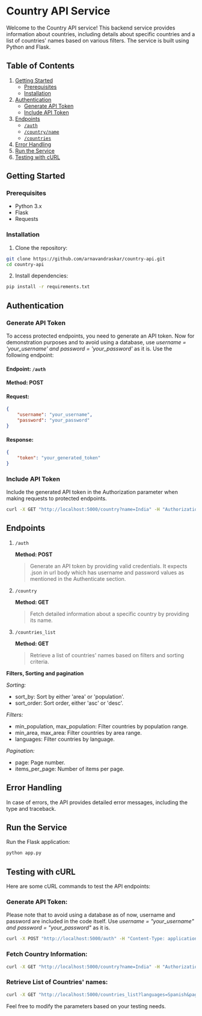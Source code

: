 # Country API Service

Welcome to the Country API service! This backend service provides information about countries, including details about specific countries and a list of countries' names based on various filters. The service is built using Python and Flask.

## Table of Contents

1. [Getting Started](#getting-started)
    - [Prerequisites](#prerequisites)
    - [Installation](#installation)
2. [Authentication](#authentication)
    - [Generate API Token](#generate-api-token)
    - [Include API Token](#include-api-token)
3. [Endpoints](#endpoints)
    - [`/auth`](#auth-endpoint)
    - [`/country/name`](#countryname-endpoint)
    - [`/countries`](#countries-endpoint)
4. [Error Handling](#error-handling)
5. [Run the Service](#run-the-service)
6. [Testing with cURL](#testing-with-curl)


## Getting Started

### Prerequisites

- Python 3.x
- Flask
- Requests

### Installation

1. Clone the repository:

```bash
git clone https://github.com/arnavandraskar/country-api.git
cd country-api
```

2. Install dependencies:

```bash
pip install -r requirements.txt
```

## Authentication

### Generate API Token
To access protected endpoints, you need to generate an API token. Now for demonstration purposes and to avoid using a database, use *username = 'your_username' and password = 'your_password'* as it is. Use the following endpoint:

#### Endpoint: `/auth`
#### Method: POST

#### Request:
```json
{
    "username": "your_username",
    "password": "your_password"
}
```

#### Response:
```json
{
    "token": "your_generated_token"
}
```

### Include API Token
Include the generated API token in the Authorization parameter when making requests to protected endpoints.

```bash
curl -X GET "http://localhost:5000/country?name=India" -H "Authorization: your_generated_token"
```

## Endpoints

1. `/auth` 
   
    **Method: POST**
    > Generate an API token by providing valid credentials. It expects .json in url body which has username and password values as mentioned in the Authenticate section.

2. `/country` 
   
    **Method: GET**
    > Fetch detailed information about a specific country by providing its name.

3. `/countries_list` 
   
    **Method: GET**
    > Retrieve a list of countries' names based on filters and sorting criteria.

**Filters, Sorting and pagination**

*Sorting:*
- sort_by: Sort by either 'area' or 'population'.
- sort_order: Sort order, either 'asc' or 'desc'.
    
*Filters:*
- min_population, max_population: Filter countries by population range.
- min_area, max_area: Filter countries by area range.
- languages: Filter countries by language.
    
*Pagination:*
- page: Page number.
- items_per_page: Number of items per page.
    
## Error Handling
In case of errors, the API provides detailed error messages, including the type and traceback.

## Run the Service
Run the Flask application:

```bash
python app.py
```

## Testing with cURL
Here are some cURL commands to test the API endpoints:

### Generate API Token:
Please note that to avoid using a database as of now, username and password are included in the code itself. Use *username = "your_username" and password = "your_password"*  as it is.

```bash
curl -X POST "http://localhost:5000/auth" -H "Content-Type: application/json" -d "{\"username\": \"your_username\", \"password\": \"your_password\"}"
```

### Fetch Country Information:

```bash
curl -X GET "http://localhost:5000/country?name=India" -H "Authorization: your_username:your_password"
```

### Retrieve List of Countries' names:

```bash
curl -X GET "http://localhost:5000/countries_list?languages=Spanish&page=2&sort_by=population&sort_order=desc&items_per_page=10" -H "Authorization: your_username:your_password"
```

Feel free to modify the parameters based on your testing needs.
